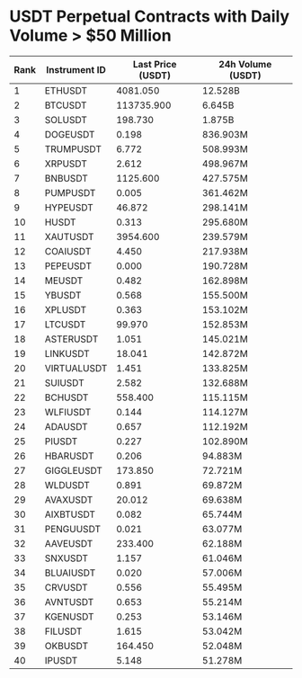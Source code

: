 # USDT Perpetual Contracts with Daily Volume > $50 Million

| Rank | Instrument ID | Last Price (USDT) | 24h Volume (USDT) |
|------|---------------|-------------------|-------------------|
| 1 | ETHUSDT | 4081.050 | 12.528B |
| 2 | BTCUSDT | 113735.900 | 6.645B |
| 3 | SOLUSDT | 198.730 | 1.875B |
| 4 | DOGEUSDT | 0.198 | 836.903M |
| 5 | TRUMPUSDT | 6.772 | 508.993M |
| 6 | XRPUSDT | 2.612 | 498.967M |
| 7 | BNBUSDT | 1125.600 | 427.575M |
| 8 | PUMPUSDT | 0.005 | 361.462M |
| 9 | HYPEUSDT | 46.872 | 298.141M |
| 10 | HUSDT | 0.313 | 295.680M |
| 11 | XAUTUSDT | 3954.600 | 239.579M |
| 12 | COAIUSDT | 4.450 | 217.938M |
| 13 | PEPEUSDT | 0.000 | 190.728M |
| 14 | MEUSDT | 0.482 | 162.898M |
| 15 | YBUSDT | 0.568 | 155.500M |
| 16 | XPLUSDT | 0.363 | 153.102M |
| 17 | LTCUSDT | 99.970 | 152.853M |
| 18 | ASTERUSDT | 1.051 | 145.021M |
| 19 | LINKUSDT | 18.041 | 142.872M |
| 20 | VIRTUALUSDT | 1.451 | 133.825M |
| 21 | SUIUSDT | 2.582 | 132.688M |
| 22 | BCHUSDT | 558.400 | 115.115M |
| 23 | WLFIUSDT | 0.144 | 114.127M |
| 24 | ADAUSDT | 0.657 | 112.192M |
| 25 | PIUSDT | 0.227 | 102.890M |
| 26 | HBARUSDT | 0.206 | 94.883M |
| 27 | GIGGLEUSDT | 173.850 | 72.721M |
| 28 | WLDUSDT | 0.891 | 69.872M |
| 29 | AVAXUSDT | 20.012 | 69.638M |
| 30 | AIXBTUSDT | 0.082 | 65.744M |
| 31 | PENGUUSDT | 0.021 | 63.077M |
| 32 | AAVEUSDT | 233.400 | 62.188M |
| 33 | SNXUSDT | 1.157 | 61.046M |
| 34 | BLUAIUSDT | 0.020 | 57.006M |
| 35 | CRVUSDT | 0.556 | 55.495M |
| 36 | AVNTUSDT | 0.653 | 55.214M |
| 37 | KGENUSDT | 0.253 | 53.146M |
| 38 | FILUSDT | 1.615 | 53.042M |
| 39 | OKBUSDT | 164.450 | 52.048M |
| 40 | IPUSDT | 5.148 | 51.278M |
